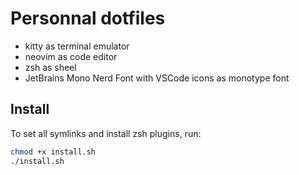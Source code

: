 # Personnal dotfiles

- kitty as terminal emulator
- neovim as code editor
- zsh as sheel
- JetBrains Mono Nerd Font with VSCode icons as monotype font

## Install

To set all symlinks and install zsh plugins, run:

```sh
chmod +x install.sh
./install.sh
```
